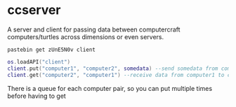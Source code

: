 # ccserver
A server and client for passing data between computercraft computers/turtles across dimensions or even servers.

```pastebin get zUnE5N0v client```

```lua
os.loadAPI("client")
client.put("computer1", "computer2", somedata) --send somedata from computer1 to computer2
client.get("computer2", "computer1") --receive data from computer1 to computer2
```
There is a queue for each computer pair, so you can put multiple times before having to get

